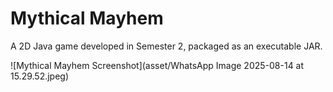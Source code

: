 # Mythical Mayhem

A 2D Java game developed in Semester 2, packaged as an executable JAR.

![Mythical Mayhem Screenshot](asset/WhatsApp Image 2025-08-14 at 15.29.52.jpeg)
